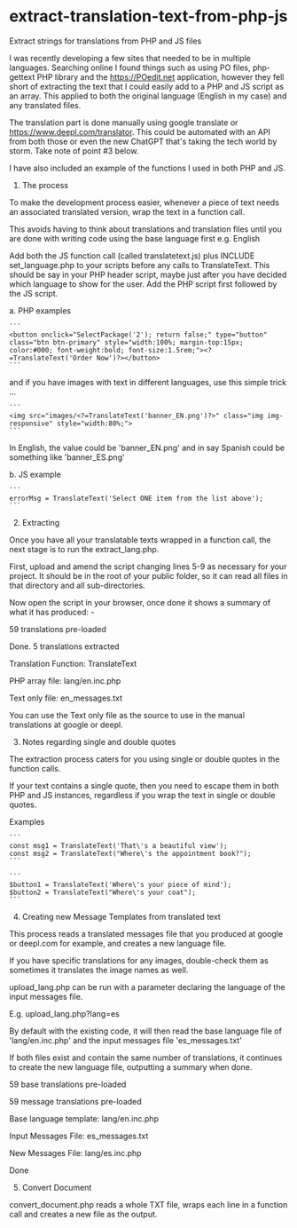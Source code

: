 # extract-translation-text-from-php-js
Extract strings for translations from PHP and JS files

I was recently developing a few sites that needed to be in multiple languages. Searching online I found things such as using PO files, php-gettext PHP library and the https://POedit.net application, however they fell short of extracting the text that I could easily add to a PHP and JS script as an array. This applied to both the original language (English in my case) and any translated files.

The translation part is done manually using google translate or https://www.deepl.com/translator. This could be automated with an API from both those or even the new ChatGPT that's taking the tech world by storm. Take note of point #3 below.

I have also included an example of the functions I used in both PHP and JS.

1. The process

To make the development process easier, whenever a piece of text needs an associated translated version, wrap the text in a function call.

This avoids having to think about translations and translation files until you are done with writing code using the base language first e.g. English

Add both the JS function call (called translatetext.js) plus INCLUDE set_language.php to your scripts before any calls to TranslateText. This should be say in your PHP header script, maybe just after you have decided which language to show for the user. Add the PHP script first followed by the JS script.

a. PHP examples

````
```
<button onclick="SelectPackage('2'); return false;" type="button" class="btn btn-primary" style="width:100%; margin-top:15px; color:#000; font-weight:bold; font-size:1.5rem;"><?=TranslateText('Order Now')?></button>
```
````

and if you have images with text in different languages, use this simple trick ...

````
```
<img src="images/<?=TranslateText('banner_EN.png')?>" class="img img-responsive" style="width:80%;">
```
````

In English, the value could be 'banner_EN.png' and in say Spanish could be something like 'banner_ES.png'

b. JS example

````
```
errorMsg = TranslateText('Select ONE item from the list above');
```
````

2. Extracting

Once you have all your translatable texts wrapped in a function call, the next stage is to run the extract_lang.php.

First, upload and amend the script changing lines 5-9 as necessary for your project. It should be in the root of your public folder, so it can read all files in that directory and all sub-directories.

Now open the script in your browser, once done it shows a summary of what it has produced: -

59 translations pre-loaded

Done. 5 translations extracted 

Translation Function: TranslateText 

PHP array file: lang/en.inc.php 

Text only file: en_messages.txt 

You can use the Text only file as the source to use in the manual translations at google or deepl.

3. Notes regarding single and double quotes

The extraction process caters for you using single or double quotes in the function calls.

If your text contains a single quote, then you need to escape them in both PHP and JS instances, regardless if you wrap the text in single or double quotes.

Examples

````
```
const msg1 = TranslateText('That\'s a beautiful view');
const msg2 = TranslateText("Where\'s the appointment book?");
```
````

````
```
$button1 = TranslateText('Where\'s your piece of mind');
$button2 = TranslateText("Where\'s your coat");
```
````

4. Creating new Message Templates from translated text

This process reads a translated messages file that you produced at google or deepl.com for example, and creates a new language file.

If you have specific translations for any images, double-check them as sometimes it translates the image names as well.

upload_lang.php can be run with a parameter declaring the language of the input messages file.

E.g. upload_lang.php?lang=es

By default with the existing code, it will then read the base language file of 'lang/en.inc.php' and the input messages file 'es_messages.txt'

If both files exist and contain the same number of translations, it continues to create the new language file, outputting a summary when done.

59 base translations pre-loaded

59 message translations pre-loaded

Base language template: lang/en.inc.php

Input Messages File: es_messages.txt

New Messages File: lang/es.inc.php

Done

5. Convert Document

convert_document.php reads a whole TXT file, wraps each line in a function call and creates a new file as the output.
